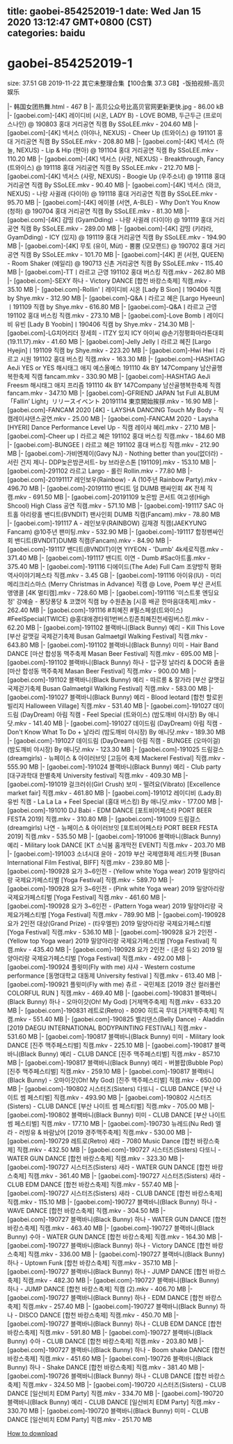 
title: gaobei-854252019-1
date: Wed Jan 15 2020 13:12:47 GMT+0800 (CST)    
categories: baidu
---

# gaobei-854252019-1
size: 37.51 GB
 2019-11-22 其它未整理合集【100合集 37.3 GB】-饭拍视频-高贝娱乐
 
|- 韩国女团热舞.html - 467 B
|- 高贝公众号比高贝官网更新更快.jpg - 86.00 kB
|- [gaobei.com]-[4K] 레이디비 (시온, LADY B) - LOVE BOMB, 두근두근 (프로미스나인) @ 190803 홍대 거리공연 직캠 By SSoLEE.mkv - 204.60 MB
|- [gaobei.com]-[4K] 넥서스 (아야나, NEXUS) - Cheer Up (트와이스) @ 191101 홍대 거리공연 직캠 By SSoLEE.mkv - 208.80 MB
|- [gaobei.com]-[4K] 넥서스 (하늘, NEXUS) - Lip & Hip (현아) @ 191104 홍대 거리공연 직캠 By SSoLEE.mkv - 110.20 MB
|- [gaobei.com]-[4K] 넥서스 (사랑, NEXUS) - Breakthrough, Fancy (트와이스) @ 191118 홍대 거리공연 직캠 By SSoLEE.mkv - 212.70 MB
|- [gaobei.com]-[4K] 넥서스 (사랑, NEXUS) - Boogie Up (우주소녀) @ 191118 홍대 거리공연 직캠 By SSoLEE.mkv - 90.40 MB
|- [gaobei.com]-[4K] 넥서스 (와코, NEXUS) - 나랑 사귈래 (다이아) @ 191118 홍대 거리공연 직캠 By SSoLEE.mkv - 95.70 MB
|- [gaobei.com]-[4K] 에이블 (서연, A-BLE) - Why Don’t You Know (청하) @ 190704 홍대 거리공연 직캠 By SSoLEE.mkv - 81.30 MB
|- [gaobei.com]-[4K] 걈띵 (GyamDding) - 나랑 사귈래 (다이아) @ 191119 홍대 거리공연 직캠 By SSoLEE.mkv - 289.00 MB
|- [gaobei.com]-[4K] 걈띵 (키라라, GyamDding) - ICY (있지) @ 191119 홍대 거리공연 직캠 By SSoLEE.mkv - 194.90 MB
|- [gaobei.com]-[4K] 무토 (유이, Müt) - 뿜뿜 (모모랜드) @ 190702 홍대 거리공연 직캠 By SSoLEE.mkv - 101.70 MB
|- [gaobei.com]-[4K] 퀸 (서현, QUEEN) - Room Shaker (에일리) @ 190713 신촌 거리공연 직캠 By SSoLEE.mkv - 115.40 MB
|- [gaobei.com]-TTㅣ라르고 근영 191102 홍대 버스킹 직캠.mkv - 262.80 MB
|- [gaobei.com]-SEXY 하나 - Victory DANCE [합천 바캉스축제] 직캠.mkv - 35.10 MB
|- [gaobei.com]-Rollin'ㅣ레이디비 시온 [Lady B Sion]ㅣ190406 직캠 by Shye.mkv - 312.90 MB
|- [gaobei.com]-Q&Aㅣ라르고 혜은 [Largo Hyeeun]ㅣ191109 직캠 by Shye.mkv - 616.80 MB
|- [gaobei.com]-Q&Aㅣ라르고 근영 191102 홍대 버스킹 직캠.mkv - 273.10 MB
|- [gaobei.com]-Love Bombㅣ레이디비 유빈 [Lady B Yoobin]ㅣ190406 직캠 by Shye.mkv - 214.30 MB
|- [gaobei.com]-LG치어리더 장세희 - ITZY 있지 ICY 아이씨 @손기정평화마라톤대회 (19.11.17).mkv - 41.60 MB
|- [gaobei.com]-Jelly Jellyㅣ라르고 혜진 [Largo Hyejin]ㅣ191109 직캠 by Shye.mkv - 223.20 MB
|- [gaobei.com]-Hwi Hwiㅣ라르고 시원 191102 홍대 버스킹 직캠.mkv - 163.30 MB
|- [gaobei.com]-HASHTAG AeJi YES or YES 해시태그 애지 예스올예스 191110 4k BY 147Company 남산골행복한축제 직캠 fancam.mkv - 330.90 MB
|- [gaobei.com]-HASHTAG AeJi Freesm 해시태그 애지 프리즘 191110 4k BY 147Company 남산골행복한축제 직캠 fancam.mkv - 347.10 MB
|- [gaobei.com]-GFRIEND JAPAN 1st Full ALBUM 「Fallin’ Light」リリースイベント 20191114 東京開始挨拶.mkv - 16.90 MB
|- [gaobei.com]-FANCAM 2020 [4K] - LAYSHA DANCING Touch My Body - 직캠레이샤댄스공연.mkv - 25.00 MB
|- [gaobei.com]-FANCAM 2020 - Laysha [HYERI] Dance Performance Level Up - 직캠 레이샤 혜리.mkv - 27.10 MB
|- [gaobei.com]-Cheer upㅣ라르고 혜은 191102 홍대 버스킹 직캠.mkv - 184.60 MB
|- [gaobei.com]-BUNGEEㅣ라르고 혜은 191102 홍대 버스킹 직캠.mkv - 212.90 MB
|- [gaobei.com]-가비엔제이(Gavy NJ) - Nothing better than you(없더라) -서린 건지 제니- DDP늦은밤콘서트- by 브라운스톤 [191109].mkv - 153.10 MB
|- [gaobei.com]-291102 라르고 Largo - 롤린 Rollin.mkv - 77.80 MB
|- [gaobei.com]-20191117 레인보우(Rainbow) - A (10주년 Rainbow Party).mkv - 496.70 MB
|- [gaobei.com]-20191110 밴디트 덤 DUMB 팬싸인회 4K 전체 직캠.mkv - 691.50 MB
|- [gaobei.com]-20191109 늦은밤 콘서트 여고생(High Shcool) High Class 공연 직캠.mkv - 571.10 MB
|- [gaobei.com]-191117 SAC 아트홀 아리랑홀 밴디트(BVNDIT) 팬사인회 DUMB 직캠(Fancam).mkv - 78.80 MB
|- [gaobei.com]-191117 A - 레인보우(RAINBOW) 김재경 직캠(JAEKYUNG Fancam) @10주년 팬미팅.mkv - 532.90 MB
|- [gaobei.com]-191117 합정팬싸인회 밴디트(BVNDIT)DUMB 직캠(Fancam).mkv - 84.90 MB
|- [gaobei.com]-191117 밴디트(BVNDIT)이연 YIYEON - 'Dumb' 4k세로직캠.mkv - 371.40 MB
|- [gaobei.com]-191117 밴디트 이연 - Dumb #Sac아트홀.mkv - 375.40 MB
|- [gaobei.com]-191116 디에이드(The Ade) Full Cam 조양방직 평화역사이야기페스타 직캠.mkv - 3.45 GB
|- [gaobei.com]-191116 아이유(IU) - 미리 메리크리스마스 (Merry Christmas in Advance) 직캠 @ Love, Poem 부산 콘서트 앵앵콜 [4K 멀티캠].mkv - 728.60 MB
|- [gaobei.com]-191116 '미스트롯 엔딩요정' 강예슬 - 퐁당퐁당 & 코꼈어 직캠 by 수원촌놈 [시흥 배곧 한마음대축제].mkv - 262.40 MB
|- [gaobei.com]-191116 #최혜진 #필스페셜(트와이스) #FeelSpecial(TWICE) @홍대애경타워1번버스킹존최혜진천세림버스킹.mkv - 62.20 MB
|- [gaobei.com]-191102 블랙바니(Black Bunny) 예리 - Kill This Love [부산 갈맷길 국제걷기축제 Busan Galmaetgil Walking Festival] 직캠.mkv - 643.80 MB
|- [gaobei.com]-191102 블랙바니(Black Bunny) 미미 - Hair Band DANCE [마산 합성동 맥주축제 Masan Beer Festival] 직캠.mkv - 695.00 MB
|- [gaobei.com]-191102 블랙바니(Black Bunny) 하나 - 압구정 날라리 & DOC와 춤을 [마산 합성동 맥주축제 Masan Beer Festival] 직캠.mkv - 900.00 MB
|- [gaobei.com]-191102 블랙바니(Black Bunny) 예리 - 따르릉 & 잘가라 [부산 갈맷길 국제걷기축제 Busan Galmaetgil Walking Festival] 직캠.mkv - 583.00 MB
|- [gaobei.com]-191027 블랙바니(Black Bunny) 예리 - Blood leotard [합천 할로윈 빌리지 Halloween Village] 직캠.mkv - 531.40 MB
|- [gaobei.com]-191027 데이드림 (DayDream) 아림 직캠 - Feel Special (트와이스) (밤도깨비 야시장) By 애니닷.mkv - 141.40 MB
|- [gaobei.com]-191027 데이드림 (DayDream) 아림 직캠 - Don't Know What To Do + 날라리 (밤도깨비 야시장) By 애니닷.mkv - 189.30 MB
|- [gaobei.com]-191027 데이드림 (DayDream) 아림 직캠 - BUNGEE (오마이걸) (밤도깨비 야시장) By 애니닷.mkv - 123.30 MB
|- [gaobei.com]-191025 드림걸스(dreamgirls) - 뉴페이스 & 아이러브잇 [고등어 축제 Mackerel Festival] 직캠.mkv - 555.90 MB
|- [gaobei.com]-191024 블랙바니(Black Bunny) 예리 - Club party [대구과학대 한별축제 University festival] 직캠.mkv - 409.30 MB
|- [gaobei.com]-191019 걸크러쉬(Girl Crush) 보미 - 떨려요(Vibrato) [Excellence market fair] 직캠.mkv - 461.80 MB
|- [gaobei.com]-191012 레이디비 (Lady.B) 유빈 직캠 - La La La + Feel Special (홍대 버스킹) By 애니닷.mkv - 177.00 MB
|- [gaobei.com]-191010 DJ Babi - EDM DANCE [포트비어페스타 PORT BEER FESTA 2019] 직캠.mkv - 310.80 MB
|- [gaobei.com]-191009 드림걸스(dreamgirls) 나연 - 뉴페이스 & 아이러브잇 [포트비어페스타 PORT BEER FESTA 2019] 직캠.mkv - 535.50 MB
|- [gaobei.com]-191006 블랙바니(Black Bunny) 예리 - Military look DANCE [KT 소닉붐 홈개막전 EVENT] 직캠.mkv - 203.70 MB
|- [gaobei.com]-191003 소녀시대 윤아 - 2019 부산 국제영화제 레드카펫 [Busan International Film Festival, BIFF] 직캠.mkv - 239.80 MB
|- [gaobei.com]-190928 요가 3~6인전 - (Yellow white Yoga wear) 2019 밀양아리랑 국제요가페스티벌 [Yoga Festival] 직캠.mkv - 589.70 MB
|- [gaobei.com]-190928 요가 3~6인전 - (Pink white Yoga wear) 2019 밀양아리랑 국제요가페스티벌 [Yoga Festival] 직캠.mkv - 461.60 MB
|- [gaobei.com]-190928 요가 3~6인전 - (Pattern Yoga wear) 2019 밀양아리랑 국제요가페스티벌 [Yoga Festival] 직캠.mkv - 789.90 MB
|- [gaobei.com]-190928 요가 2인전 대상(Grand Prize) - (타우엘핀) 2019 밀양아리랑 국제요가페스티벌 [Yoga Festival] 직캠.mkv - 536.10 MB
|- [gaobei.com]-190928 요가 2인전 - (Yellow top Yoga wear) 2019 밀양아리랑 국제요가페스티벌 [Yoga Festival] 직캠.mkv - 435.40 MB
|- [gaobei.com]-190928 요가 2인전 - (혼성 듀오) 2019 밀양아리랑 국제요가페스티벌 [Yoga Festival] 직캠.mkv - 492.00 MB
|- [gaobei.com]-190924 플윗미(Fly with me) 샤샤 - Western costume performance [동명대학교 대동제 University festival ] 직캠.mkv - 613.40 MB
|- [gaobei.com]-190921 플윗미(Fly with me) 츄르 - 국민체조 [2019 경산 컬러풀런 COLORFUL RUN ] 직캠.mkv - 469.40 MB
|- [gaobei.com]-190831 블랙바니(Black Bunny) 하나 - 오마이갓(Oh! My God) [거제맥주축제] 직캠.mkv - 633.20 MB
|- [gaobei.com]-190831 레트로(Retro) - 8090 히트곡 무대 [거제맥주축제] 직캠.mkv - 551.40 MB
|- [gaobei.com]-190825 벨리댄스(Belly Dance) - Aladdin [2019 DAEGU INTERNATIONAL BODYPAINTING FESTIVAL] 직캠.mkv - 531.60 MB
|- [gaobei.com]-190817 블랙바니(Black Bunny) 미미 - Military look DANCE [진주 맥주페스티벌] 직캠.mkv - 225.10 MB
|- [gaobei.com]-190817 블랙바니(Black Bunny) 예리 - CLUB DANCE [진주 맥주페스티벌] 직캠.mkv - 857.10 MB
|- [gaobei.com]-190817 블랙바니(Black Bunny) 예리 - 버블팝(Bubble Pop) [진주 맥주페스티벌] 직캠.mkv - 259.10 MB
|- [gaobei.com]-190817 블랙바니(Black Bunny) - 오마이갓(Oh! My God) [진주 맥주페스티벌] 직캠.mkv - 650.00 MB
|- [gaobei.com]-190802 시스터즈(Sisters) 다또니 - CLUB DANCE [부산 나이트 썸 페스티벌] 직캠.mkv - 493.90 MB
|- [gaobei.com]-190802 시스터즈(Sisters) - CLUB DANCE [부산 나이트 썸 페스티벌] 직캠.mkv - 705.00 MB
|- [gaobei.com]-190802 블랙바니(Black Bunny) 미미 - CLUB DANCE [부산 나이트 썸 페스티벌] 직캠.mkv - 177.10 MB
|- [gaobei.com]-190730 뉴레드(Nu Red) 엘라 - 러빙유 & 바람났어 [2019 경주맥주축제] 직캠.mkv - 530.00 MB
|- [gaobei.com]-190729 레트로(Retro) 새라 - 7080 Music Dance [합천 바캉스축제] 직캠.mkv - 432.50 MB
|- [gaobei.com]-190727 시스터즈(Sisters) 다또니 - WATER GUN DANCE [합천 바캉스축제] 직캠.mkv - 323.30 MB
|- [gaobei.com]-190727 시스터즈(Sisters) 새라 - WATER GUN DANCE [합천 바캉스축제] 직캠.mkv - 361.40 MB
|- [gaobei.com]-190727 시스터즈(Sisters) 새라 - CLUB EDM DANCE [합천 바캉스축제] 직캠.mkv - 557.40 MB
|- [gaobei.com]-190727 시스터즈(Sisters) 새라 - CLUB DANCE [합천 바캉스축제] 직캠.mkv - 115.10 MB
|- [gaobei.com]-190727 블랙바니(Black Bunny) 하나 - WAVE DANCE [합천 바캉스축제] 직캠.mkv - 304.50 MB
|- [gaobei.com]-190727 블랙바니(Black Bunny) 하나 - WATER GUN DANCE [합천 바캉스축제] 직캠.mkv - 463.40 MB
|- [gaobei.com]-190727 블랙바니(Black Bunny) 수아 - WATER GUN DANCE [합천 바캉스축제] 직캠.mkv - 164.30 MB
|- [gaobei.com]-190727 블랙바니(Black Bunny) 하나 - Victory DANCE [합천 바캉스축제] 직캠.mkv - 336.00 MB
|- [gaobei.com]-190727 블랙바니(Black Bunny) 하나 - Uptown Funk [합천 바캉스축제] 직캠.mkv - 357.10 MB
|- [gaobei.com]-190727 블랙바니(Black Bunny) 하나 - JUMP DANCE [합천 바캉스축제] 직캠.mkv - 482.30 MB
|- [gaobei.com]-190727 블랙바니(Black Bunny) 하나 - JUMP DANCE [합천 바캉스축제] 직캠 (2).mkv - 406.70 MB
|- [gaobei.com]-190727 블랙바니(Black Bunny) 하나 - EDM DANCE [합천 바캉스축제] 직캠.mkv - 257.40 MB
|- [gaobei.com]-190727 블랙바니(Black Bunny) 하나 - DISCO DANCE [합천 바캉스축제] 직캠.mkv - 450.70 MB
|- [gaobei.com]-190727 블랙바니(Black Bunny) 하나 - CLUB EDM DANCE [합천 바캉스축제] 직캠.mkv - 591.80 MB
|- [gaobei.com]-190727 블랙바니(Black Bunny) 수아 - CLUB DANCE [합천 바캉스축제] 직캠.mkv - 203.80 MB
|- [gaobei.com]-190727 블랙바니(Black Bunny) 하나 - Boom shake DANCE [합천 바캉스축제] 직캠.mkv - 451.60 MB
|- [gaobei.com]-190726 블랙바니(Black Bunny) 하나 - Shake DANCE [합천 바캉스축제] 직캠.mkv - 381.40 MB
|- [gaobei.com]-190726 블랙바니(Black Bunny) 하나 - CLUB DANCE [합천 바캉스축제] 직캠.mkv - 324.50 MB
|- [gaobei.com]-190720 시스터즈(Sisters) - CLUB DANCE [일산비치 EDM Party] 직캠.mkv - 334.70 MB
|- [gaobei.com]-190720 블랙바니(Black Bunny) 예리 - CLUB DANCE [일산비치 EDM Party] 직캠.mkv - 330.70 MB
|- [gaobei.com]-190720 블랙바니(Black Bunny) 미미 - CLUB DANCE [일산비치 EDM Party] 직캠.mkv - 251.70 MB

[How to download](https://bpcam.bemobtrk.com/go/2ceec3aa-1ca2-46d6-b9ff-aaa5c184517c?jno=16)